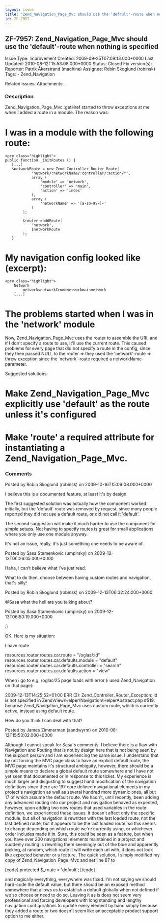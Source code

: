 ```yaml
---
layout: issue
title: "Zend_Navigation_Page_Mvc should use the 'default'-route when nothing is specified"
id: ZF-7957
---
```


ZF-7957: Zend\_Navigation\_Page\_Mvc should use the 'default'-route when nothing is specified
---------------------------------------------------------------------------------------------

 Issue Type: Improvement Created: 2009-09-25T07:09:13.000+0000 Last Updated: 2010-08-12T15:53:08.000+0000 Status: Closed Fix version(s): 
 Reporter:  Patrik Åkerstrand (machine)  Assignee:  Robin Skoglund (robinsk)  Tags: - Zend\_Navigation
 
 Related issues: 
 Attachments: 
### Description

Zend\_Navigation\_Page\_Mvc::getHref started to throw exceptions at me when I added a route in a module. The reason was:

I was in a module with the following route:
===========================================

 
    <pre class="highlight">
    public function _initRoutes () {
       [...]
       $networkRoute = new Zend_Controller_Router_Route(
                'network/:networkName/:controller/:action/*',
                array (
                    'module' => 'network',
                    'controller' => 'main',
                    'action' => 'index'
                ),
                array (
                    'networkName' => '[a-z0-9\-]+'
                )
            );
       
            $router->addRoute(
                'network',
                $networkRoute
            );
       }


My navigation config looked like (excerpt):
===========================================

 
    <pre class="highlight">
        Network
            networksnetworkCrumbnetworkmainnetwork
        [...]


The problems started when I was in the 'network' module
=======================================================

Now, Zend\_Navigation\_Page\_Mvc uses the router to assemble the URI, and if I don't specify a route to use, it'll use the current route. This caused problems for every page that did not specify a route in the config, since they then passed NULL to the router => they used the 'network'-route => threw exception since the 'network'-route required a networkName-parameter.

Suggested solutions:

Make Zend\_Navigation\_Page\_Mvc explicitly use 'default' as the route unless it's configured
=============================================================================================

Make 'route' a required attribute for instantiating a Zend\_Navigation\_Page\_Mvc.
==================================================================================

 

 

### Comments

Posted by Robin Skoglund (robinsk) on 2009-10-16T15:09:08.000+0000

I believe this is a documented feature, at least it's by design.

The first suggested solution was actually how the component worked initially, but the 'default' route was removed by request, since many people reported they did not use a default route, or did not call it 'default'.

The second suggestion will make it much harder to use the component for simple setups. Not having to specify routes is great for small applications where you only use one module anyway.

It's not an issue, really, it's just something one needs to be aware of.

 

 

Posted by Sasa Stamenkovic (umpirsky) on 2009-12-13T06:26:05.000+0000

Haha, I can't believe what I've just read.

What to do then, choose between having custom routes and navigation, that's silly!

 

 

Posted by Robin Skoglund (robinsk) on 2009-12-13T06:32:24.000+0000

@Sasa what the hell are you talking about?

 

 

Posted by Sasa Stamenkovic (umpirsky) on 2009-12-13T06:50:19.000+0000

:)

OK. Here is my situation:

I have route

resources.router.routes.car.route = "/oglas/:id" resources.router.routes.car.defaults.module = "default" resources.router.routes.car.defaults.controller = "search" resources.router.routes.car.defaults.action = "view"

When i go to e.g. /oglas/25 page loads with error (i used Zend\_Navigation on that page):

2009-12-13T14:25:52+01:00 ERR (3): Zend\_Controller\_Router\_Exception: id is not specified in Zend\\View\\Helper\\Navigation\\HelperAbstract.php #519. because Zend\_Navigation\_Page\_Mvc uses custom route, which is currently active, instead using default route.

How do you think I can deal with that?

 

 

Posted by James Zimmerman (sandwyrm) on 2010-08-12T15:53:02.000+0000

Although I cannot speak for Sasa's comments, I believe there is a flaw with Navigation and Routing that is not by design here that is not being seen by the support person and I am experiencing the same issue. I understand that by not forcing the MVC page class to have an explicit default route, the MVC page maintains it's structural ambiguity, however, there should be a simple means to declare a global default route somewhere and I have not yet seen that documented or in response to this ticket. My experience is much larger and disgusting to suggest hand modification of the navigation definitions since there are 197 core defined navigational elements in my project's navigation as well as several hundred more dynamic ones, all but 17 of which assume the default route. We hadn't, until recently, been adding any advanced routing into our project and navigation behaved as expected, however, upon adding two new routes that used variables in the route definition, we experienced these issues. It doesn't affect only the specific module, but all of navigation is rewritten with the last loaded route, not the last defined route, but it appears to be the last loaded route, so this seems to change depending on which route we're currently using, or whichever order includes made it in. Sure, this could be seen as a feature, but when you have over 200 navigational elements maintained in a project and suddenly routing is rewriting them seemingly out of the blue and apparently picking, at random, which route it will write each url with, it does not look like expected behavior or a feature. The quick solution, I simply modified my copy of Zend\_Navigation\_Page\_Mvc and set line 87 to

[code] protected $\_route = 'default'; [/code]

and magically everything, everywhere was fixed. I'm not saying we should hard-code the default value, but there should be an exposed method somewhere that allows us to establish a default globally when not defined if we so choose or need to do so. Leaving it as is does not seem very professional and forcing developers with long standing and lengthy navigation configurations to update every element by hand simply because they added a route or two doesn't seem like an acceptable product support option to me either.

 

 
